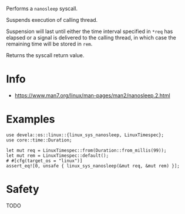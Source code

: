 Performs a `nanosleep` syscall.

Suspends execution of calling thread.

Suspension will last until either the time interval specified in `*req`
has elapsed or a signal is delivered to the calling thread, in which
case the remaining time will be stored in `rem`.

Returns the syscall return value.

# Info
- <https://www.man7.org/linux/man-pages/man2/nanosleep.2.html>

# Examples
```
use devela::os::linux::{linux_sys_nanosleep, LinuxTimespec};
use core::time::Duration;

let mut req = LinuxTimespec::from(Duration::from_millis(99));
let mut rem = LinuxTimespec::default();
# #[cfg(target_os = "linux")]
assert_eq![0, unsafe { linux_sys_nanosleep(&mut req, &mut rem) }];
```

# Safety
TODO
